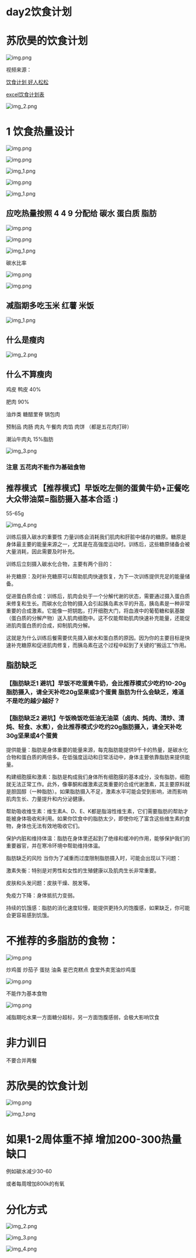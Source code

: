 # day2饮食计划

# 苏欣昊的饮食计划

![img.png](EBNk.webp)


视频来源：

[饮食计划 好人松松](https://www.bilibili.com/video/BV1zu4m1N76R)

<a href="./【可任意分享】健身Excel超级套表（作者：B站好人松松）25年8月最新版.xlsx">
excel饮食计划表</a>

![img_2.png](XaQM.webp)

# 1 饮食热量设计

![img.png](diUk.webp)

![img.png](S4RR.webp)

![img_1.png](c3yZ.webp)

![img.png](172S.webp)

![img_1.png](184M.webp)

## 应吃热量按照 4 4 9 分配给 碳水 蛋白质 脂肪

![img.png](qbQz.webp)

![img.png](5r4P.webp)

![img_1.png](8z7w.webp)

碳水比率

![img.png](Ug2c.webp)

![img.png](sJM5.webp)

## 减脂期多吃玉米 红薯 米饭

![img_1.png](1c73.webp)

## 什么是瘦肉

![img_2.png](Tcpw.webp)

## 什么不算瘦肉

鸡皮 鸭皮 40% 

肥肉 90%

油炸类 糖醋里脊 锅包肉

预制品 肉肠 肉丸 午餐肉 肉馅 肉饼 （都是五花肉打碎）

潮汕牛肉丸 15%脂肪

![img_3.png](8Orz.webp)

### 注意 五花肉不能作为基础食物

## 推荐模式 【推荐模式】早饭吃左侧的蛋黄牛奶+正餐吃大众带油菜=脂肪摄入基本合适 :)

55-65g

![img_4.png](fmyv.webp)

训练后摄入碳水的重要性
力量训练会消耗我们肌肉和肝脏中储存的糖原。糖原是身体最主要的能量来源之一，尤其是在高强度运动时。训练后，这些糖原储备会被大量消耗，因此需要及时补充。

训练后立刻摄入碳水化合物，主要有两个目的：

补充糖原：及时补充糖原可以帮助肌肉快速恢复，为下一次训练提供充足的能量储备。

促进蛋白质合成：训练后，肌肉会处于一个分解代谢的状态，需要通过摄入蛋白质来修复和生长。而碳水化合物的摄入会引起胰岛素水平的升高，胰岛素是一种非常重要的合成激素。它能像一把钥匙，打开细胞大门，将血液中的葡萄糖和氨基酸（蛋白质的分解产物）送入肌肉细胞中。这不仅能帮助肌肉快速补充能量，还能促进肌肉蛋白质的合成，抑制肌肉分解。

这就是为什么训练后餐需要优先摄入碳水和蛋白质的原因。因为你的主要目标是快速补充糖原和促进肌肉修复，而胰岛素在这个过程中起到了关键的“搬运工”作用。

## 脂肪缺乏

### 【脂肪缺乏1 避坑】早饭不吃蛋黄牛奶，会比推荐模式少吃约10-20g脂肪摄入，请全天补吃20g坚果或3个蛋黄 脂肪为什么会缺乏，难道不是吃的越少越好？

### 【脂肪缺乏2 避坑】午饭晚饭吃低油无油菜（卤肉、炖肉、清炒、清炖、轻食、水煮），会比推荐模式少吃约20g脂肪摄入，请全天补吃30g坚果或4个蛋黄

提供能量：脂肪是身体重要的能量来源，每克脂肪能提供9千卡的热量，是碳水化合物和蛋白质的两倍多。在低强度运动和日常活动中，身体主要依靠脂肪来提供能量。

构建细胞膜和激素：脂肪是构成我们身体所有细胞膜的基本成分，没有脂肪，细胞就无法正常工作。此外，像睾酮和雌激素这类重要的合成代谢激素，其主要原料就是胆固醇（一种脂肪）。如果脂肪摄入不足，激素水平可能会受到影响，进而影响肌肉生长、力量提升和内分泌健康。

帮助吸收维生素：维生素A、D、E、K都是脂溶性维生素，它们需要脂肪的帮助才能被身体吸收和利用。如果你饮食中的脂肪太少，即使你吃了富含这些维生素的食物，身体也无法有效地吸收它们。

保护内脏和维持体温：脂肪在身体里还起到了绝缘和缓冲的作用，能够保护我们的重要器官，并在寒冷环境中帮助维持体温。

脂肪缺乏的风险
当你为了减重而过度限制脂肪摄入时，可能会出现以下问题：

激素失衡：特别是对男性和女性的生殖健康以及肌肉生长非常重要。

皮肤和头发问题：皮肤干燥、脱发等。

免疫力下降：身体抵抗力变弱。

持续的饥饿感：脂肪的消化速度较慢，能提供更持久的饱腹感，如果缺乏，你可能会更容易感到饥饿。

# 不推荐的多脂肪的食物：

![img.png](8GOn.webp)

炒鸡蛋 炒茄子 蛋挞 油条 星巴克糕点 食堂外卖宽油炒鸡蛋

![img.png](r6xL.webp)

不能作为基本食物

![img.png](5cag.webp)

减脂期吃水果一方面糖分超标，另一方面饱腹感弱，会极大影响饮食

# 非力训日

不要合并两餐

# 苏欣昊的饮食计划

![img.png](EBNk.webp)

![img_1.png](tY9S.webp)

# 如果1-2周体重不掉 增加200-300热量缺口

例如碳水减少30-60

或者每周增加800k的有氧

# 分化方式

![img_2.png](1dd4.webp)

![img_3.png](QEdu.webp)

![img_4.png](K239.webp)

